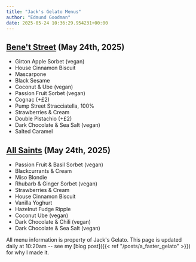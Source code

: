 ```yaml
---
title: "Jack's Gelato Menus"
author: "Edmund Goodman"
date: 2025-05-24 10:36:29.954231+00:00
---
```


## [Bene't Street](https://www.jacksgelato.com/bene-t-street-menu) (May 24th, 2025)

- Girton Apple Sorbet (vegan)
- House Cinnamon Biscuit
- Mascarpone
- Black Sesame
- Coconut & Ube (vegan)
- Passion Fruit Sorbet (vegan)
- Cognac (+£2)
- Pump Street Stracciatella, 100%
- Strawberries & Cream
- Double Pistachio (+£2)
- Dark Chocolate & Sea Salt (vegan)
- Salted Caramel


## [All Saints](https://www.jacksgelato.com/all-saints-menu) (May 24th, 2025)

- Passion Fruit & Basil Sorbet (vegan)
- Blackcurrants & Cream
- Miso Blondie
- Rhubarb & Ginger Sorbet (vegan)
- Strawberries & Cream
- House Cinnamon Biscuit
- Vanilla Yoghurt
- Hazelnut Fudge Ripple
- Coconut Ube (vegan)
- Dark Chocolate & Chili (vegan)
- Dark Chocolate & Sea Salt (vegan)

All menu information is property of Jack's Gelato. This page is
updated daily at 10:20am -- see my
[blog post]({{< ref "/posts/a_faster_gelato" >}}) for why I made it.

